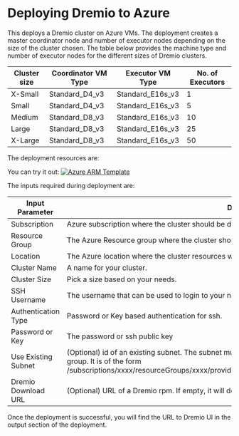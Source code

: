 
# Deploying Dremio to Azure

This deploys a Dremio cluster on Azure VMs. The deployment creates a master coordinator node and number of executor nodes depending on the size of the cluster chosen. The table below provides the machine type and number of executor nodes for the different sizes of Dremio clusters. 

| Cluster size | Coordinator VM Type | Executor VM Type | No. of Executors |
|--------------|---------------------|------------------|------------------|
| X-Small      | Standard_D4_v3      | Standard_E16s_v3 |        1         |
| Small        | Standard_D4_v3      | Standard_E16s_v3 |        5         |
| Medium       | Standard_D8_v3      | Standard_E16s_v3 |        10        |
| Large        | Standard_D8_v3      | Standard_E16s_v3 |        25        |
| X-Large      | Standard_D8_v3      | Standard_E16s_v3 |        50        |

The deployment resources are:


You can try it out: [![Azure ARM Template](http://azuredeploy.net/deploybutton.png)](https://portal.azure.com/#create/microsoft.template/uri/https%3A%2F%2Fraw.githubusercontent.com%2FNirmalyasen%2Fcloud-templates%2Fmaster%2Fdremio%2Fazure%2FmainTemplate.json)

The inputs required during deployment are:

|Input Parameter|Description |
|---|---|
|Subscription |Azure subscription where the cluster should be deployed. |
|Resource Group |The Azure Resource group where the cluster should be deployed. You can create a new one too.|
|Location |The Azure location where the cluster resources will be deployed. |
| Cluster Name |A name for your cluster.|
| Cluster Size |Pick a size based on your needs.|
| SSH Username |The username that can be used to login to your nodes.|
| Authentication Type |Password or Key based authentication for ssh.|
| Password or Key |The password or ssh public key |
| Use Existing Subnet | (Optional) id of an existing subnet. The subnet must be in the same region as the Dremio cluster resource group. It is of the form /subscriptions/xxxx/resourceGroups/xxxx/providers/Microsoft.Network/virtualNetworks/xxxx/subnets/xxxx|
| Dremio Download URL | (Optional) URL of a Dremio rpm. If empty, it will deploy the latest published release. |


Once the deployment is successful, you will find the URL to Dremio UI in the output section of the deployment. 
